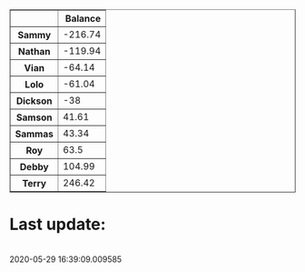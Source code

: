 <table border="1" class="dataframe">
  <thead>
    <tr style="text-align: right;">
      <th></th>
      <th>Balance</th>
    </tr>
  </thead>
  <tbody>
    <tr>
      <th>Sammy</th>
      <td>-216.74</td>
    </tr>
    <tr>
      <th>Nathan</th>
      <td>-119.94</td>
    </tr>
    <tr>
      <th>Vian</th>
      <td>-64.14</td>
    </tr>
    <tr>
      <th>Lolo</th>
      <td>-61.04</td>
    </tr>
    <tr>
      <th>Dickson</th>
      <td>-38</td>
    </tr>
    <tr>
      <th>Samson</th>
      <td>41.61</td>
    </tr>
    <tr>
      <th>Sammas</th>
      <td>43.34</td>
    </tr>
    <tr>
      <th>Roy</th>
      <td>63.5</td>
    </tr>
    <tr>
      <th>Debby</th>
      <td>104.99</td>
    </tr>
    <tr>
      <th>Terry</th>
      <td>246.42</td>
    </tr>
  </tbody>
</table><H1>Last update:</h1><br>2020-05-29 16:39:09.009585